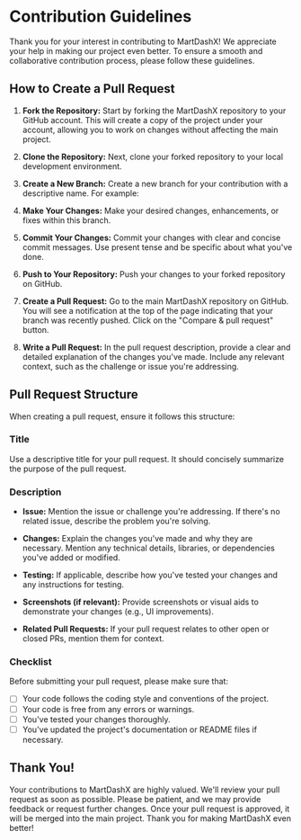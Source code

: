 # Contribution Guidelines

Thank you for your interest in contributing to MartDashX! We appreciate your help in making our project even better. To ensure a smooth and collaborative contribution process, please follow these guidelines.

## How to Create a Pull Request

1. **Fork the Repository:** Start by forking the MartDashX repository to your GitHub account. This will create a copy of the project under your account, allowing you to work on changes without affecting the main project.

2. **Clone the Repository:** Next, clone your forked repository to your local development environment.


3. **Create a New Branch:** Create a new branch for your contribution with a descriptive name. For example:


4. **Make Your Changes:** Make your desired changes, enhancements, or fixes within this branch.

5. **Commit Your Changes:** Commit your changes with clear and concise commit messages. Use present tense and be specific about what you've done.

6. **Push to Your Repository:** Push your changes to your forked repository on GitHub.


7. **Create a Pull Request:** Go to the main MartDashX repository on GitHub. You will see a notification at the top of the page indicating that your branch was recently pushed. Click on the "Compare & pull request" button.

8. **Write a Pull Request:** In the pull request description, provide a clear and detailed explanation of the changes you've made. Include any relevant context, such as the challenge or issue you're addressing.

## Pull Request Structure

When creating a pull request, ensure it follows this structure:

### Title

Use a descriptive title for your pull request. It should concisely summarize the purpose of the pull request.

### Description

- **Issue:** Mention the issue or challenge you're addressing. If there's no related issue, describe the problem you're solving.

- **Changes:** Explain the changes you've made and why they are necessary. Mention any technical details, libraries, or dependencies you've added or modified.

- **Testing:** If applicable, describe how you've tested your changes and any instructions for testing.

- **Screenshots (if relevant):** Provide screenshots or visual aids to demonstrate your changes (e.g., UI improvements).

- **Related Pull Requests:** If your pull request relates to other open or closed PRs, mention them for context.

### Checklist

Before submitting your pull request, please make sure that:

- [ ] Your code follows the coding style and conventions of the project.
- [ ] Your code is free from any errors or warnings.
- [ ] You've tested your changes thoroughly.
- [ ] You've updated the project's documentation or README files if necessary.

## Thank You!

Your contributions to MartDashX are highly valued. We'll review your pull request as soon as possible. Please be patient, and we may provide feedback or request further changes. Once your pull request is approved, it will be merged into the main project. Thank you for making MartDashX even better!


